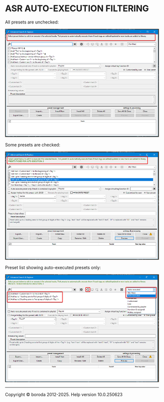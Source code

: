# ASR AUTO-EXECUTION FILTERING

All presets are unchecked:

![Image](lib/ASR-not-ticked.png)

Some presets are checked:

![Image](lib/ASR-ticked.png)

Preset list showing auto-executed presets only:

![Image](lib/ASR-ticked-filtered.png)

***

Copyright © boroda 2012-2025. Help version 10.0.250623